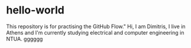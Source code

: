 # hello-world
This repository is for practising the GitHub Flow."
Hi, I am Dimitris, I live in Athens and I'm currently studying electrical and computer engineering in NTUA.
gggggg
